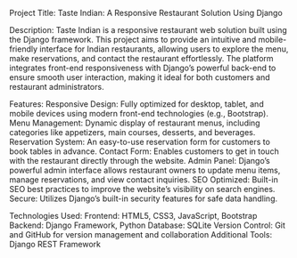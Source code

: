 Project Title:
Taste Indian: A Responsive Restaurant Solution Using Django

Description:
Taste Indian is a responsive restaurant web solution built using the Django framework. This project aims to provide an intuitive and mobile-friendly interface for Indian restaurants, allowing users to explore the menu, make reservations, and contact the restaurant effortlessly. The platform integrates front-end responsiveness with Django’s powerful back-end to ensure smooth user interaction, making it ideal for both customers and restaurant administrators.

Features:
Responsive Design: Fully optimized for desktop, tablet, and mobile devices using modern front-end technologies (e.g., Bootstrap).
Menu Management: Dynamic display of restaurant menus, including categories like appetizers, main courses, desserts, and beverages.
Reservation System: An easy-to-use reservation form for customers to book tables in advance.
Contact Form: Enables customers to get in touch with the restaurant directly through the website.
Admin Panel: Django’s powerful admin interface allows restaurant owners to update menu items, manage reservations, and view contact inquiries.
SEO Optimized: Built-in SEO best practices to improve the website’s visibility on search engines.
Secure: Utilizes Django’s built-in security features for safe data handling.

Technologies Used:
Frontend: HTML5, CSS3, JavaScript, Bootstrap
Backend: Django Framework, Python
Database: SQLite 
Version Control: Git and GitHub for version management and collaboration
Additional Tools: Django REST Framework 

